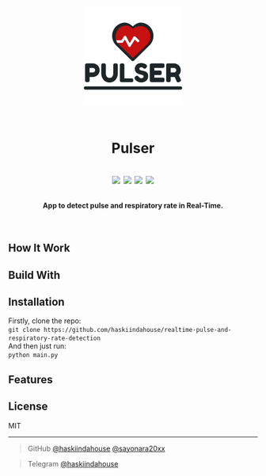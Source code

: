 <h1 align="center">
<br>
<p align="center">
  <img src="https://github.com/haskiindahouse/realtime-pulse-and-respiratory-rate-detection/blob/main/sources/app_logo.png?raw=true" alt="Pulser custom icon" width="200"/>
</p>
<br>
Pulser
<br>

![](https://img.shields.io/github/license/haskiindahouse/realtime-pulse-and-respiratory-rate-detection.svg)
![](https://img.shields.io/github/stars/haskiindahouse/realtime-pulse-and-respiratory-rate-detection.svg)
![](https://img.shields.io/github/forks/haskiindahouse/realtime-pulse-and-respiratory-rate-detection.svg)
![](https://img.shields.io/github/watchers/haskiindahouse/realtime-pulse-and-respiratory-rate-detection.svg)

</h1>
<h4 align="center">App to detect pulse and respiratory rate in Real-Time.</h4>
<br>

## How It Work 


## Build With


## Installation
Firstly, clone the repo:<br>
`git clone https://github.com/haskiindahouse/realtime-pulse-and-respiratory-rate-detection`
<br>And then just run:<br>`python main.py`

## Features


## License

MIT

---

> GitHub [@haskiindahouse](https://github.com/haskiindahouse) [@sayonara20xx](https://github.com/sayonara20xx)

> Telegram [@haskiindahouse](https://t.me/haskiindahouse)